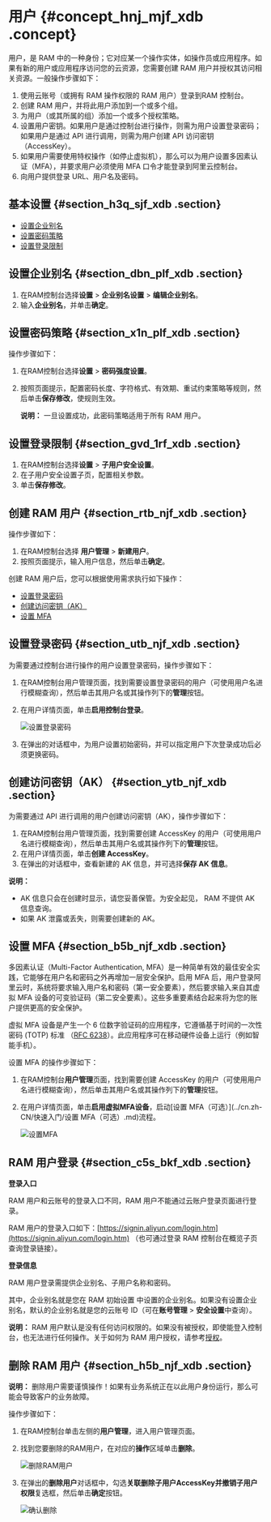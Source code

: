 # 用户 {#concept_hnj_mjf_xdb .concept}

用户，是 RAM 中的一种身份；它对应某一个操作实体，如操作员或应用程序。如果有新的用户或应用程序访问您的云资源，您需要创建 RAM 用户并授权其访问相关资源。一般操作步骤如下：

1.  使用云账号（或拥有 RAM 操作权限的 RAM 用户）登录到RAM 控制台。
2.  创建 RAM 用户，并将此用户添加到一个或多个组。
3.  为用户（或其所属的组）添加一个或多个授权策略。
4.  设置用户密钥。如果用户是通过控制台进行操作，则需为用户设置登录密码；如果用户是通过 API 进行调用，则需为用户创建 API 访问密钥（AccessKey）。
5.  如果用户需要使用特权操作（如停止虚拟机），那么可以为用户设置多因素认证（MFA），并要求用户必须使用 MFA 口令才能登录到阿里云控制台。
6.  向用户提供登录 URL、用户名及密码。

## 基本设置 {#section_h3q_sjf_xdb .section}

-   [设置企业别名](#section_dbn_plf_xdb)
-   [设置密码策略](#section_x1n_plf_xdb)
-   [设置登录限制](#section_gvd_1rf_xdb)

## 设置企业别名 {#section_dbn_plf_xdb .section}

1.  在RAM控制台选择**设置** \> **企业别名设置** \> **编辑企业别名**。
2.  输入**企业别名**，并单击**确定**。

## 设置密码策略 {#section_x1n_plf_xdb .section}

操作步骤如下：

1.  在RAM控制台选择**设置** \> **密码强度设置**。
2.  按照页面提示，配置密码长度、字符格式、有效期、重试约束策略等规则，然后单击**保存修改**，使规则生效。

    **说明：** 一旦设置成功，此密码策略适用于所有 RAM 用户。


## 设置登录限制 {#section_gvd_1rf_xdb .section}

1.  在RAM控制台选择**设置** \> **子用户安全设置**。
2.  在子用户安全设置子页，配置相关参数。
3.  单击**保存修改**。

## 创建 RAM 用户 {#section_rtb_njf_xdb .section}

操作步骤如下：

1.  在RAM控制台选择 **用户管理** \> **新建用户**。
2.  按照页面提示，输入用户信息，然后单击**确定**。

创建 RAM 用户后，您可以根据使用需求执行如下操作：

-   [设置登录密码](#section_utb_njf_xdb)
-   [创建访问密钥（AK）](#section_ytb_njf_xdb)
-   [设置 MFA](#section_b5b_njf_xdb)

## 设置登录密码 {#section_utb_njf_xdb .section}

为需要通过控制台进行操作的用户设置登录密码，操作步骤如下：

1.  在RAM控制台用户管理页面，找到需要设置登录密码的用户（可使用用户名进行模糊查询），然后单击其用户名或其操作列下的**管理**按钮。
2.  在用户详情页面，单击**启用控制台登录**。

    ![](http://static-aliyun-doc.oss-cn-hangzhou.aliyuncs.com/assets/img/12348/3576_zh-CN.png "设置登录密码")

3.  在弹出的对话框中，为用户设置初始密码，并可以指定用户下次登录成功后必须更换密码。

## 创建访问密钥（AK） {#section_ytb_njf_xdb .section}

为需要通过 API 进行调用的用户创建访问密钥（AK），操作步骤如下：

1.  在RAM控制台用户管理页面，找到需要创建 AccessKey 的用户（可使用用户名进行模糊查询），然后单击其用户名或其操作列下的**管理**按钮。
2.  在用户详情页面，单击**创建 AccessKey**。
3.  在弹出的对话框中，查看新建的 AK 信息，并可选择**保存 AK 信息**。

**说明：** 

-   AK 信息只会在创建时显示，请您妥善保管。为安全起见， RAM 不提供 AK 信息查询。
-   如果 AK 泄露或丢失，则需要创建新的 AK。

## 设置 MFA {#section_b5b_njf_xdb .section}

多因素认证（Multi-Factor Authentication, MFA）是一种简单有效的最佳安全实践，它能够在用户名和密码之外再增加一层安全保护。启用 MFA 后，用户登录阿里云时，系统将要求输入用户名和密码（第一安全要素），然后要求输入来自其虚拟 MFA 设备的可变验证码（第二安全要素）。这些多重要素结合起来将为您的账户提供更高的安全保护。

虚拟 MFA 设备是产生一个 6 位数字验证码的应用程序，它遵循基于时间的一次性密码 \(TOTP\) 标准 （[RFC 6238](http://tools.ietf.org/html/rfc6238)）。此应用程序可在移动硬件设备上运行（例如智能手机）。

设置 MFA 的操作步骤如下：

1.  在RAM控制台**用户管理**页面，找到需要创建 AccessKey 的用户（可使用用户名进行模糊查询），然后单击其用户名或其操作列下的**管理**按钮。
2.  在用户详情页面，单击**启用虚拟MFA设备**，启动[设置 MFA（可选）](../cn.zh-CN/快速入门/设置 MFA（可选）.md)流程。

    ![](http://static-aliyun-doc.oss-cn-hangzhou.aliyuncs.com/assets/img/12348/3577_zh-CN.png "设置MFA")


## RAM 用户登录 {#section_c5s_bkf_xdb .section}

**登录入口**

RAM 用户和云账号的登录入口不同，RAM 用户不能通过云账户登录页面进行登录。

RAM 用户的登录入口如下：[https://signin.aliyun.com/login.htm](https://signin.aliyun.com/login.htm) （也可通过登录 RAM 控制台在概览子页查询登录链接）。

**登录信息**

RAM 用户登录需提供企业别名、子用户名称和密码。

其中，企业别名就是您在 RAM 初始设置 中设置的企业别名。如果没有设置企业别名，默认的企业别名就是您的云账号 ID（可在**账号管理** \> **安全设置**中查询）。

**说明：** RAM 用户默认是没有任何访问权限的。如果没有被授权，即使能登入控制台，也无法进行任何操作。关于如何为 RAM 用户授权，请参考[授权](cn.zh-CN/用户指南/授权管理/授权.md)。

## 删除 RAM 用户 {#section_h5b_njf_xdb .section}

**说明：** 删除用户需要谨慎操作！如果有业务系统正在以此用户身份运行，那么可能会导致客户的业务故障。

操作步骤如下：

1.  在RAM控制台单击左侧的**用户管理**，进入用户管理页面。
2.  找到您要删除的RAM用户，在对应的**操作**区域单击**删除**。

    ![](http://static-aliyun-doc.oss-cn-hangzhou.aliyuncs.com/assets/img/12348/3578_zh-CN.png "删除RAM用户")

3.  在弹出的**删除用户**对话框中，勾选**关联删除子用户AccessKey并撤销子用户权限**复选框，然后单击**确定**按钮。

    ![](http://static-aliyun-doc.oss-cn-hangzhou.aliyuncs.com/assets/img/12348/3579_zh-CN.png "确认删除")


